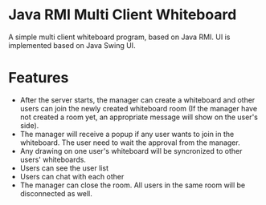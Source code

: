 # Java RMI Multi Client Whiteboard
A simple multi client whiteboard program, based on Java RMI. UI is implemented based on Java Swing UI.

# Features
- After the server starts, the manager can create a whiteboard and other users can join the newly created whiteboard room (If the manager have not created a room yet, an appropriate message will show on the user's side).
- The manager will receive a popup if any user wants to join in the whiteboard. The user need to wait the approval from the manager.
- Any drawing on one user's whiteboard will be syncronized to other users' whiteboards.
- Users can see the user list
- Users can chat with each other
- The manager can close the room. All users in the same room will be disconnected as well.
